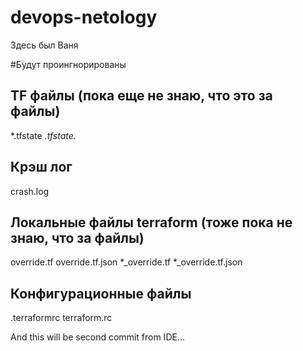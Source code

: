 # devops-netology
Здесь был Ваня


#Будут проингнорированы 

## TF файлы (пока еще не знаю, что это за файлы)

*.tfstate
*.tfstate.*

## Крэш лог

crash.log

## Локальные файлы terraform (тоже пока не знаю, что за файлы)

override.tf
override.tf.json
*_override.tf
*_override.tf.json

## Конфигурационные файлы

.terraformrc
terraform.rc


And this will be second commit from IDE...